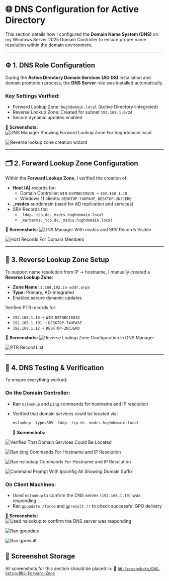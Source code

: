 # 🌐 DNS Configuration for Active Directory

This section details how I configured the **Domain Name System (DNS)** on my Windows Server 2025 Domain Controller to ensure proper name resolution within the domain environment.

---

## ⚙️ 1. DNS Role Configuration

During the **Active Directory Domain Services (AD DS)** installation and domain promotion process, the **DNS Server** role was installed automatically.

### Key Settings Verified:
- Forward Lookup Zone: `hughdomain.local` (Active Directory–integrated)
- Reverse Lookup Zone: Created for subnet `192.168.1.0/24`
- Secure dynamic updates enabled

📸 **Screenshots:**
![DNS Manager Showing Forward Lookup Zone For hughdomain local](https://github.com/user-attachments/assets/49da0768-4f2f-4e93-89a0-7497c99bec09)

![Reverse lookup zone creation wizard](https://github.com/user-attachments/assets/10ebd273-c1a7-4e61-8323-b29e8f0225b2)

---

## 🗂️ 2. Forward Lookup Zone Configuration

Within the **Forward Lookup Zone**, I verified the creation of:

- **Host (A)** records for:
  - Domain Controller: `WIN-D2PQBCI88JQ` ➝ `192.168.1.10`
  - Windows 11 clients: `DESKTOP-74HPA3F`, `DESKTOP-2N3JERQ`
- **_msdcs** subdomain (used for AD replication and services)
- SRV Records for:
  - `_ldap._tcp.dc._msdcs.hughdomain.local`
  - `_kerberos._tcp.dc._msdcs.hughdomain.local`

📸 **Screenshots:**
![DNS Manager With msdcs and SRV Records Visible](https://github.com/user-attachments/assets/6bdf6414-3673-4d76-91bb-3635bb6687bc)

![Host Records For Domain Members](https://github.com/user-attachments/assets/799d22f0-446d-4598-810b-0c1c1d01e820)

---

## 🔄 3. Reverse Lookup Zone Setup

To support name resolution from IP → hostname, I manually created a **Reverse Lookup Zone**:

- **Zone Name:** `1.168.192.in-addr.arpa`
- **Type:** Primary, AD-integrated
- Enabled secure dynamic updates

Verified PTR records for:
- `192.168.1.10` ➝ `WIN-D2PQBCI88JQ`
- `192.168.1.101` ➝ `DESKTOP-74HPA3F`
- `192.168.1.12` ➝ `DESKTOP-2N3JERQ`

📸 **Screenshots:**
![Reverse Lookup Zone Configuration in DNS Manager](https://github.com/user-attachments/assets/60a91dd9-dff6-43f8-9377-c609b3e6f845)

![PTR Record List](https://github.com/user-attachments/assets/e4d77d55-e09a-4fcf-a2cf-062d0f4be1e1)

---

## 🧪 4. DNS Testing & Verification

To ensure everything worked:

### On the Domain Controller:
- Ran `nslookup` and `ping` commands for hostname and IP resolution  
- Verified that domain services could be located via:

  ```powershell
  nslookup -type=SRV _ldap._tcp.dc._msdcs.hughdomain.local
  ```
  📸 **Screenshots:**

![Verified That Domain Services Could Be Located](https://github.com/user-attachments/assets/d1886a50-33e2-4383-a1cc-c511cfecae4a)

![Ran ping Commands For Hostname and IP Resolution](https://github.com/user-attachments/assets/4399c704-b426-4fd2-a349-3532c22f2d9d)

![Ran nslookup Commands For Hostname and IP Resolution](https://github.com/user-attachments/assets/d166a456-0d28-4956-adc6-3c537ed42c6e)

![Command Prompt With Ipconfig All Showing Domain Suffix](https://github.com/user-attachments/assets/d65ecde3-ce87-4e26-ad71-4946ab0d98c0)

### On Client Machines:
- Used `nslookup` to confirm the DNS server `(192.168.1.10)` was responding
- Ran `gpupdate /force` and `gpresult /r` to check successful GPO delivery

📸 **Screenshots:**
![Used nslookup to confirm the DNS server was responding](https://github.com/user-attachments/assets/05855f94-6b9f-4bd7-a129-b205c8993f35)

![Ran gpupdate](https://github.com/user-attachments/assets/284e084a-7b85-455d-abbf-9117d30b444f)

![Ran gpresult](https://github.com/user-attachments/assets/310ebd8a-498f-4426-bd5a-96ef72c4823c)

## 📁 Screenshot Storage
All screenshots for this section should be placed in:
📂 [`06-Screenshots/DNS-Setup/DNS-Forward-Zone`](https://github.com/Hugh-Kumbi/Hugh-Kumbi-Active-Directory-Lab/blob/main/06-Screenshots/V.%20DNS-Setup/DNS-Forward-Zone.md)
